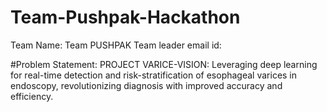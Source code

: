 # Team-Pushpak-Hackathon
Team Name: Team PUSHPAK
Team leader email id:

#Problem Statement: 
PROJECT VARICE-VISION: Leveraging deep learning for real-time detection and risk-stratification of esophageal varices in endoscopy, revolutionizing diagnosis with improved accuracy and efficiency.
